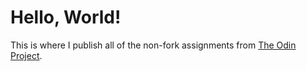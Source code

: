 # Hello, World!

This is where I publish all of the non-fork assignments from [The Odin Project](https://www.theodinproject.com/). 
